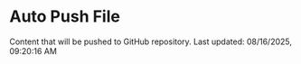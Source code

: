 # Auto Push File

Content that will be pushed to GitHub repository.
Last updated: 08/16/2025, 09:20:16 AM